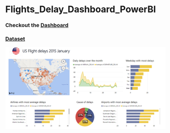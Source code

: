 # Flights_Delay_Dashboard_PowerBI

### Checkout the [Dashboard](https://app.powerbi.com/view?r=eyJrIjoiOTk2ZjE2ZWMtOTVkZi00NDIyLWIwY2YtYTJjMGIyYmY1YmI4IiwidCI6Ijg2NjQ4MTFmLWUxMWItNGVhNC05ZTNlLTE2NzA2MDAxN2Q0NSJ9)

### [Dataset](https://www.kaggle.com/usdot/flight-delays?select=flights.csv)

[![screeshots](https://github.com/rui-zhang-ocean/Flights_Delay_Dashboard_PowerBI/blob/master/Screenshot_01.png)](https://app.powerbi.com/view?r=eyJrIjoiOTk2ZjE2ZWMtOTVkZi00NDIyLWIwY2YtYTJjMGIyYmY1YmI4IiwidCI6Ijg2NjQ4MTFmLWUxMWItNGVhNC05ZTNlLTE2NzA2MDAxN2Q0NSJ9)
